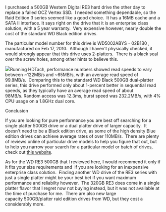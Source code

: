I purchased a 500GB Western Digital RE3 hard drive the other day to replace a failed OCZ Vertex SSD.  I needed something dependable, so the Raid Edition 3 series seemed like a good choice.  It has a 16MB cache and a SATA II interface. It says right on the drive that it is an enterprise class solution, with a 5 year warranty.  Very expensive however, nearly double the cost of the standard WD Black edition drives.  

  

The particular model number for this drive is WD5002ABYS - 02B1B0 , manufactured on Feb 17, 2010.  Although I haven't physically checked, it would strongly appear that this drive uses 2-platters.  There is a black seal over the screw holes, among other hints to believe this.  

  

[![](http://2.bp.blogspot.com/_kfv2ADnjgQg/S8tpu35JzhI/AAAAAAAAE1I/915V7_e9kIY/s320/resize.jpg)](http://2.bp.blogspot.com/_kfv2ADnjgQg/S8tpu35JzhI/AAAAAAAAE1I/915V7_e9kIY/s1600/resize.jpg)Running HDTach, performance numbers showed read speeds to vary between ~122MB/s and ~65MB/s, with an average read speed of 99.8MB/s.  Comparing this to the standard WD Black 500GB dual-platter series, this drive performed only about 1-percent better in sequential read speeds, as they typically have an average read speed of about 98MB/s. Random access was 12.3ms, burst speed was 232.2MB/s, with 4% CPU usage on a 1.8GHz dual core.  

  

Conclusion  

If you are looking for pure performance you are best off searching for a single platter 500GB drive or a dual platter drive of larger capacity.  It doesn't need to be a Black edition drive, as some of the high density Blue edition drives can achieve average rates of over 110MB/s.  There are plenty of reviews online of particular drive models to help you figure that out, but to help you narrow your search for a particular model or batch of drives, check out [this website](http://bit.ly/aQhel5).  

  

As for the WD RE3 500GB that I reviewed here, I would recommend it only if it fits your size requirements and  if you are looking for an inexpensive enterprise class solution.  Finding another WD drive of the RE3 series with just a single platter might be your best bet if you want maximum performance and reliabilty however.  The 320GB RE3 does come in a single platter flavor that I regret now not buying instead, but it was not available at the time of purchase for me.  There are also new large capacity 500GB/platter raid edition drives from WD, but they cost a considerably more.